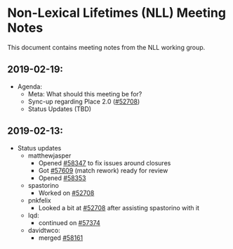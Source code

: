 # Non-Lexical Lifetimes (NLL) Meeting Notes
This document contains meeting notes from the NLL working group.

## 2019-02-19:
- Agenda:
  - Meta: What should this meeting be for?
  - Sync-up regarding Place 2.0 ([#52708][])
  - Status Updates (TBD)

## 2019-02-13:
- Status updates
  - matthewjasper
    - Opened [#58347][] to fix issues around closures
    - Got [#57609][] (match rework) ready for review
    - Opened [#58353][]
  - spastorino
    - Worked on [#52708][]
  - pnkfelix
    - Looked a bit at [#52708][] after assisting spastorino with it
  - lqd:
    - continued on [#57374][]
  - davidtwco:
    - merged [#58161][]

[#52708]: https://github.com/rust-lang/rust/issues/52708
[#57374]: https://github.com/rust-lang/rust/issues/57374
[#57609]: https://github.com/rust-lang/rust/issues/57609
[#58161]: https://github.com/rust-lang/rust/issues/58161
[#58347]: https://github.com/rust-lang/rust/issues/58347
[#58353]: https://github.com/rust-lang/rust/issues/58353
